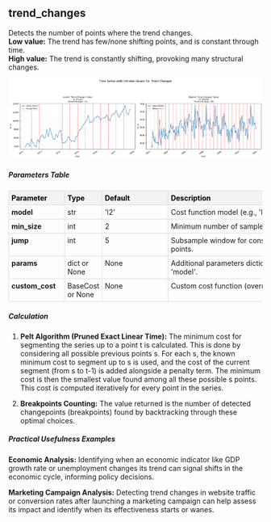 ## **trend_changes**

Detects the number of points where the trend changes.  
**Low value:** The trend has few/none shifting points, and is constant through time.  
**High value:** The trend is constantly shifting, provoking many structural changes.


    
![png](trend_changes_output_5_0.png)
    


##### **Parameters Table**


<style type="text/css">
#T_d9edf th {
  background-color: #f2f2f2;
  color: black;
  font-weight: bold;
  text-align: left;
  border: 1px solid #ddd;
  padding: 5px;
}
#T_d9edf_row0_col0, #T_d9edf_row1_col0, #T_d9edf_row2_col0, #T_d9edf_row3_col0, #T_d9edf_row4_col0 {
  text-align: left;
  vertical-align: top;
  border: 1px solid #ddd;
  padding: 5px;
  min-width: 100px;
  font-weight: bold;
}
#T_d9edf_row0_col1, #T_d9edf_row1_col1, #T_d9edf_row2_col1, #T_d9edf_row3_col1, #T_d9edf_row4_col1 {
  text-align: left;
  vertical-align: top;
  border: 1px solid #ddd;
  padding: 5px;
  min-width: 60px;
}
#T_d9edf_row0_col2, #T_d9edf_row1_col2, #T_d9edf_row2_col2, #T_d9edf_row3_col2, #T_d9edf_row4_col2 {
  text-align: left;
  vertical-align: top;
  border: 1px solid #ddd;
  padding: 5px;
  min-width: 120px;
  white-space: normal;
  word-wrap: break-word;
}
#T_d9edf_row0_col3, #T_d9edf_row1_col3, #T_d9edf_row2_col3, #T_d9edf_row3_col3, #T_d9edf_row4_col3 {
  text-align: left;
  vertical-align: top;
  border: 1px solid #ddd;
  padding: 5px;
  min-width: 300px;
  max-width: 450px;
  white-space: normal;
  word-wrap: break-word;
}
</style>
<table id="T_d9edf">
  <thead>
    <tr>
      <th id="T_d9edf_level0_col0" class="col_heading level0 col0" >Parameter</th>
      <th id="T_d9edf_level0_col1" class="col_heading level0 col1" >Type</th>
      <th id="T_d9edf_level0_col2" class="col_heading level0 col2" >Default</th>
      <th id="T_d9edf_level0_col3" class="col_heading level0 col3" >Description</th>
    </tr>
  </thead>
  <tbody>
    <tr>
      <td id="T_d9edf_row0_col0" class="data row0 col0" >model</td>
      <td id="T_d9edf_row0_col1" class="data row0 col1" >str</td>
      <td id="T_d9edf_row0_col2" class="data row0 col2" >'l2'</td>
      <td id="T_d9edf_row0_col3" class="data row0 col3" >Cost function model (e.g., 'l1', 'l2', 'rbf')</td>
    </tr>
    <tr>
      <td id="T_d9edf_row1_col0" class="data row1 col0" >min_size</td>
      <td id="T_d9edf_row1_col1" class="data row1 col1" >int</td>
      <td id="T_d9edf_row1_col2" class="data row1 col2" >2</td>
      <td id="T_d9edf_row1_col3" class="data row1 col3" >Minimum number of samples in a segment.</td>
    </tr>
    <tr>
      <td id="T_d9edf_row2_col0" class="data row2 col0" >jump</td>
      <td id="T_d9edf_row2_col1" class="data row2 col1" >int</td>
      <td id="T_d9edf_row2_col2" class="data row2 col2" >5</td>
      <td id="T_d9edf_row2_col3" class="data row2 col3" >Subsample window for considering change points.</td>
    </tr>
    <tr>
      <td id="T_d9edf_row3_col0" class="data row3 col0" >params</td>
      <td id="T_d9edf_row3_col1" class="data row3 col1" >dict or None</td>
      <td id="T_d9edf_row3_col2" class="data row3 col2" >None</td>
      <td id="T_d9edf_row3_col3" class="data row3 col3" >Additional parameters dictionary for the cost 'model'.</td>
    </tr>
    <tr>
      <td id="T_d9edf_row4_col0" class="data row4 col0" >custom_cost</td>
      <td id="T_d9edf_row4_col1" class="data row4 col1" >BaseCost or None</td>
      <td id="T_d9edf_row4_col2" class="data row4 col2" >None</td>
      <td id="T_d9edf_row4_col3" class="data row4 col3" >Custom cost function (overrides 'model').</td>
    </tr>
  </tbody>
</table>



##### **Calculation**

1.  **Pelt Algorithm (Pruned Exact Linear Time):** The minimum cost for segmenting the series up to a point t is calculated. This is done by considering all possible previous points s. For each s, the known minimum cost to segment up to s is used, and the cost of the current segment (from s to t-1) is added alongside a penalty term. The minimum cost is then the smallest value found among all these possible s points. This cost is computed iteratively for every point in the series.

2. **Breakpoints Counting:** The value returned is the number of detected changepoints (breakpoints) found by backtracking through these optimal choices.



##### **Practical Usefulness Examples**

**Economic Analysis:** Identifying when an economic indicator like GDP growth rate or unemployment changes its trend can signal shifts in the economic cycle, informing policy decisions.

**Marketing Campaign Analysis:** Detecting trend changes in website traffic or conversion rates after launching a marketing campaign can help assess its impact and identify when its effectiveness starts or wanes.


